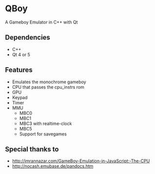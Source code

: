 QBoy
====

A Gameboy Emulator in C++ with Qt

Dependencies
------------
- C++
- Qt 4 or 5

Features
--------

- Emulates the monochrome gameboy
- CPU that passes the cpu_instrs rom
- GPU
- Keypad
- Timer
- MMU
  - MBC0
  - MBC1
  - MBC3 with realtime-clock
  - MBC5
  - Support for savegames

Special thanks to
-----------------

* http://imrannazar.com/GameBoy-Emulation-in-JavaScript:-The-CPU
* http://nocash.emubase.de/pandocs.htm
